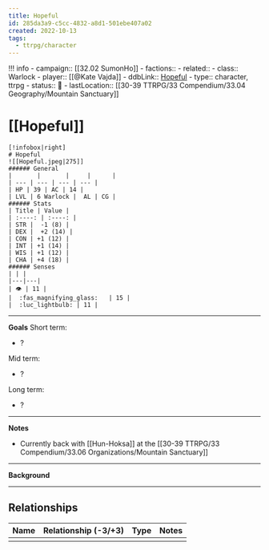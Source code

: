 ```yaml
---
title: Hopeful
id: 285da3a9-c5cc-4832-a8d1-501ebe407a02
created: 2022-10-13
tags:
  - ttrpg/character
---
```


!!! info
    - campaign:: [[32.02 SumonHo]]
    - factions:: 
    - related:: 
    - class:: Warlock
    - player:: [[@Kate Vajda]]
    - ddbLink:: [Hopeful](https://www.dndbeyond.com/characters/37408674)
    - type:: character, ttrpg
    - status:: 💓
    - lastLocation:: [[30-39 TTRPG/33 Compendium/33.04 Geography/Mountain Sanctuary]]

# [[Hopeful]]

    [!infobox|right]
    # Hopeful
    ![[Hopeful.jpeg|275]]
    ###### General
    |       |       |     |      |
    | --- | --- | --- | --- |
    | HP | 39 | AC | 14 |
    | LVL | 6 Warlock |  AL | CG | 
    ###### Stats
    | Title | Value |
    | :----: | :----: |
    | STR |  -1 (8) |
    | DEX |  +2 (14) |
    | CON | +1 (12) |
    | INT | +1 (14) |
    | WIS | +1 (12) |
    | CHA | +4 (18) | 
    ###### Senses
    | | |
    |---|---|
    | 👁️ | 11 |
    |  :fas_magnifying_glass:   | 15 |
    |  :luc_lightbulb: | 11 |

---
**Goals**
Short term:
 - ?

Mid term:
- ?

Long term:
- ?
---
**Notes**

- Currently back with [[Hun-Hoksa]] at the [[30-39 TTRPG/33 Compendium/33.06 Organizations/Mountain Sanctuary]]

---
**Background**

---

## Relationships

| Name    | Relationship (-3/+3) | Type | Notes  |
| ------- | :------------------: | ---- | ------ |
|         |                      |      |        |  
